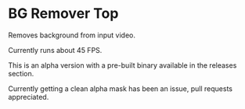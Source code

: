 # BG Remover Top
Removes background from input video.

Currently runs about 45 FPS.

This is an alpha version with a pre-built binary available in the releases section.

Currently getting a clean alpha mask has been an issue, pull requests appreciated.
